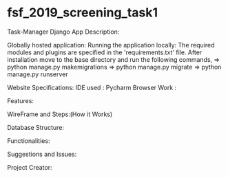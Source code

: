 # fsf_2019_screening_task1
Task-Manager Django App
Description:


Globally hosted application:<link>
Running the application locally:
The required modules and plugins are specified in the 'requirements.txt' file.
After installation move to the base directory and run the following commands,
=> python manage.py makemigrations
=> python manage.py migrate
=> python manage.py runserver

Website Specifications:
IDE used : Pycharm
Browser Work : 

Features:



WireFrame and Steps:(How it Works)




Database Structure:



Functionalities:




Suggestions and Issues:


Project Creator:




